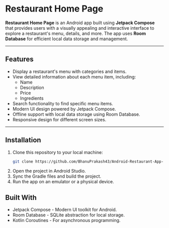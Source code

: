 # Restaurant Home Page

**Restaurant Home Page** is an Android app built using **Jetpack Compose** that provides users with a visually appealing and interactive interface to explore a restaurant's menu, details, and more. The app uses **Room Database** for efficient local data storage and management.

---

## Features

- Display a restaurant's menu with categories and items.
- View detailed information about each menu item, including:
  - Name
  - Description
  - Price
  - Ingredients
- Search functionality to find specific menu items.
- Modern UI design powered by Jetpack Compose.
- Offline support with local data storage using Room Database.
- Responsive design for different screen sizes.

---

## Installation

1. Clone this repository to your local machine:
   ```bash
   git clone https://github.com/BhanuPrakash43/Android-Restaurant-App-Dashboard.git


2. Open the project in Android Studio.
3. Sync the Gradle files and build the project.
4. Run the app on an emulator or a physical device.

## Built With
- Jetpack Compose - Modern UI toolkit for Android.
- Room Database - SQLite abstraction for local storage.
- Kotlin Coroutines - For asynchronous programming.
